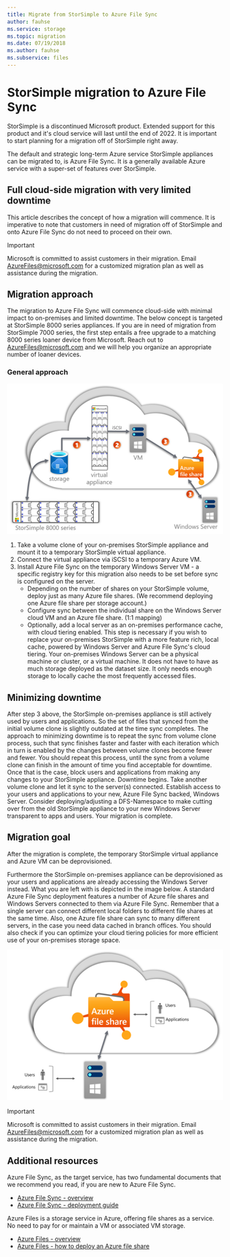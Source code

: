 ```yaml
---
title: Migrate from StorSimple to Azure File Sync
author: fauhse
ms.service: storage
ms.topic: migration
ms.date: 07/19/2018
ms.author: fauhse
ms.subservice: files
---
```


# StorSimple migration to Azure File Sync

StorSimple is a discontinued Microsoft product. Extended support for this product and it's cloud service will last until the end of 2022.
It is important to start planning for a migration off of StorSimple right away.

The default and strategic long-term Azure service StorSimple appliances can be migrated to, is Azure File Sync.
It is a generally available Azure service with a super-set of features over StorSimple.

## Full cloud-side migration with very limited downtime
This article describes the concept of how a migration will commence.
It is imperative to note that customers in need of migration off of StorSimple and onto Azure File Sync do not need to proceed on their own.

> [!IMPORTANT]
> Microsoft is committed to assist customers in their migration. Email AzureFiles@microsoft.com for a customized migration plan as well as assistance during the migration.

## Migration approach
The migration to Azure File Sync will commence cloud-side with minimal impact to on-premises and limited downtime.
The below concept is targeted at StorSimple 8000 series appliances.
If you are in need of migration from StorSimple 7000 series, the first step entails a free upgrade to a matching 8000 series loaner device from Microsoft.
Reach out to AzureFiles@microsoft.com and we will help you organize an appropriate number of loaner devices.

### General approach
![Alt](media/storage-sync-files-storsimple-migration/StorSimple_docs_overview_concept.png "Illustrating cloud-side migration through a temporary virtual appliance and Windows Server to a new on-premises Windows Server replacing the on-premises StorSimple appliance")

1. Take a volume clone of your on-premises StorSimple appliance and mount it to a temporary StorSimple virtual appliance.
2. Connect the virtual appliance via iSCSI to a temporary Azure VM.
3. Install Azure File Sync on the temporary Windows Server VM -  a specific registry key for this migration also needs to be set before sync is configured on the server.
    * Depending on the number of shares on your StorSimple volume, deploy just as many Azure file shares. (We recommend deploying one Azure file share per storage account.)
    * Configure sync between the individual share on the Windows Server cloud VM and an Azure file share. (1:1 mapping)
    * Optionally, add a local server as an on-premises performance cache, with cloud tiering enabled. This step is necessary if you wish to replace your on-premises StorSimple with a more feature rich, local cache, powered by Windows Server and Azure File Sync's cloud tiering. Your on-premises Windows Server can be a physical machine or cluster, or a virtual machine. It does not have to have as much storage deployed as the dataset size. It only needs enough storage to locally cache the most frequently accessed files.

## Minimizing downtime
After step 3 above, the StorSimple on-premises appliance is still actively used by users and applications. So the set of files that synced from the initial volume clone is slightly outdated at the time sync completes.
The approach to minimizing downtime is to repeat the sync from volume clone process, such that sync finishes faster and faster with each iteration which in turn is enabled by the changes between volume clones become fewer and fewer.
You should repeat this process, until the sync from a volume clone can finish in the amount of time you find acceptable for downtime.
Once that is the case, block users and applications from making any changes to your StorSimple appliance. Downtime begins.
Take another volume clone and let it sync to the server(s) connected.
Establish access to your users and applications to your new, Azure File Sync backed, Windows Server.
Consider deploying/adjusting a DFS-Namespace to make cutting over from the old StorSimple appliance to your new Windows Server transparent to apps and users.
Your migration is complete.

## Migration goal
After the migration is complete, the temporary StorSimple virtual appliance and Azure VM can be deprovisioned.

Furthermore the StorSimple on-premises appliance can be deprovisioned as your users and applications are already accessing the Windows Server instead.
What you are left with is depicted in the image below. A standard Azure File Sync deployment features a number of Azure file shares and Windows Servers connected to them via Azure File Sync. Remember that a single server can connect different local folders to different file shares at the same time.
Also, one Azure file share can sync to many different servers, in the case you need data cached in branch offices. You should also check if you can optimize your cloud tiering policies for more efficient use of your on-premises storage space.

![Alt](media/storage-sync-files-storsimple-migration/StorSimple_docs_goal.PNG "An illustration showing the goal after the migration is complete. It depicts a number of file shares syncing to an on-premises Windows Server with users and applications accessing files in the cloud or on the Windows Server.")

> [!IMPORTANT]
> Microsoft is committed to assist customers in their migration. Email AzureFiles@microsoft.com for a customized migration plan as well as assistance during the migration.

## Additional resources
Azure File Sync, as the target service, has two fundamental documents that we recommend you read, if you are new to Azure File Sync.
* [Azure File Sync - overview](storage-sync-files-planning.md)
* [Azure File Sync - deployment guide](storage-sync-files-deployment-guide.md)

Azure Files is a storage service in Azure, offering file shares as a service. No need to pay for or maintain a VM or associated VM storage.
* [Azure Files - overview](storage-files-introduction.md)
* [Azure Files - how to deploy an Azure file share](storage-how-to-create-file-share.md)